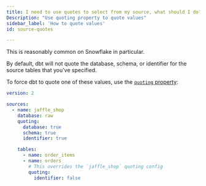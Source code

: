 ```yaml
---
title: I need to use quotes to select from my source, what should I do?
Description: "Use quoting property to quote values"
sidebar_label: 'How to quote values'
id: source-quotes

---
```


This is reasonably common on Snowflake in particular.

By default, dbt will not quote the database, schema, or identifier for the source tables that you've specified.

To force dbt to quote one of these values, use the [`quoting` property](resource-properties/quoting):

<File name='models/<filename>.yml'>

```yaml
version: 2

sources:
  - name: jaffle_shop
    database: raw
    quoting:
      database: true
      schema: true
      identifier: true

    tables:
      - name: order_items
      - name: orders
        # This overrides the `jaffle_shop` quoting config
        quoting:
          identifier: false
```

</File>
